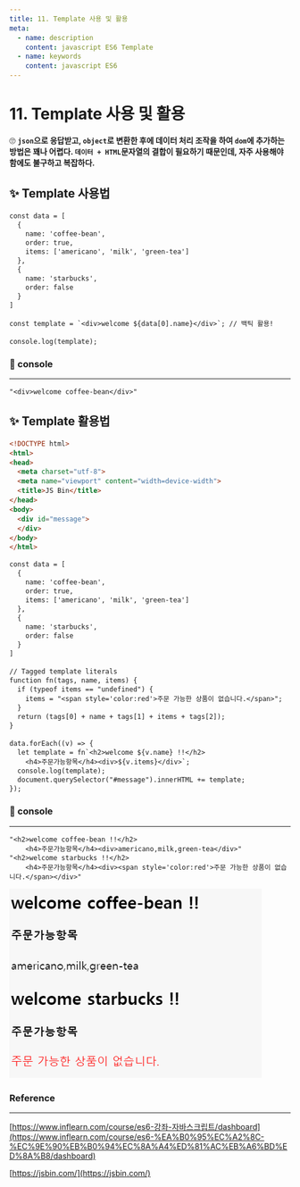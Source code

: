 ```yaml
---
title: 11. Template 사용 및 활용
meta:
  - name: description
    content: javascript ES6 Template
  - name: keywords
    content: javascript ES6 
---
```


# 11. Template 사용 및 활용

🙄 **`json`으로 응답받고, `object`로 변환한 후에 데이터 처리 조작을 하여 `dom`에 추가하는 방법은 꽤나 어렵다. `데이터 + HTML`문자열의 결합이 필요하기 때문인데, 자주 사용해야 함에도 불구하고 복잡하다.**

## ✨ Template 사용법

```basic
const data = [
  {
    name: 'coffee-bean',
    order: true,
    items: ['americano', 'milk', 'green-tea']
  },
  {
    name: 'starbucks',
    order: false
  }
]

const template = `<div>welcome ${data[0].name}</div>`; // 백틱 활용!

console.log(template);
```

### 🔎 console

---

```basic
"<div>welcome coffee-bean</div>"
```

## ✨ Template 활용법

```html
<!DOCTYPE html>
<html>
<head>
  <meta charset="utf-8">
  <meta name="viewport" content="width=device-width">
  <title>JS Bin</title>
</head>
<body>
  <div id="message">
  </div>
</body>
</html>
```

```basic
const data = [
  {
    name: 'coffee-bean',
    order: true,
    items: ['americano', 'milk', 'green-tea']
  },
  {
    name: 'starbucks',
    order: false
  }
]

// Tagged template literals
function fn(tags, name, items) {
  if (typeof items == "undefined") {
    items = "<span style='color:red'>주문 가능한 상품이 없습니다.</span>";
  }
  return (tags[0] + name + tags[1] + items + tags[2]);
}

data.forEach((v) => {
  let template = fn`<h2>welcome ${v.name} !!</h2>
    <h4>주문가능항목</h4><div>${v.items}</div>`;
  console.log(template);
  document.querySelector("#message").innerHTML += template;
});
```

### 🔎 console

---

```basic
"<h2>welcome coffee-bean !!</h2>
    <h4>주문가능항목</h4><div>americano,milk,green-tea</div>"
"<h2>welcome starbucks !!</h2>
    <h4>주문가능항목</h4><div><span style='color:red'>주문 가능한 상품이 없습니다.</span></div>"
```

![vuepress](../.vuepress/public/img/es6/11template.png)

### Reference

---

[https://www.inflearn.com/course/es6-강좌-자바스크립트/dashboard](https://www.inflearn.com/course/es6-%EA%B0%95%EC%A2%8C-%EC%9E%90%EB%B0%94%EC%8A%A4%ED%81%AC%EB%A6%BD%ED%8A%B8/dashboard)

[https://jsbin.com/](https://jsbin.com/)